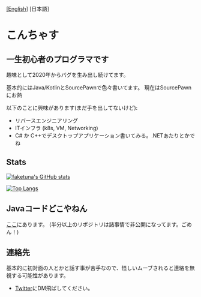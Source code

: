 [[English]](./README.md) [日本語]

# こんちゃす

## 一生初心者のプログラマです

趣味として2020年からバグを生み出し続けてます。

基本的にはJava/KotlinとSourcePawnで色々書いてます。 現在はSourcePawnにお熱

以下のことに興味があります(まだ手を出してないけど):
* リバースエンジニアリング
* ITインフラ (k8s, VM, Networking)
* C# か C++でデスクトップアプリケーション書いてみる。.NETあたりとかでね

## Stats

[![faketuna's GitHub stats](https://github-readme-stats-git-masterorgs-github-readme-stats-team.vercel.app/api?username=faketuna&include_orgs=true)](https://github.com/anuraghazra/github-readme-stats)

[![Top Langs](https://github-readme-stats-git-masterorgs-github-readme-stats-team.vercel.app/api/top-langs/?username=faketuna&include_orgs=true)](https://github.com/anuraghazra/github-readme-stats)

## Javaコードどこやねん

[ここ](https://github.com/faketunaPrivateCamp)にあります。 (半分以上のリポジトリは諸事情で非公開になってます。ごめん！)

## 連絡先

基本的に初対面の人とかと話す事が苦手なので、怪しいムーブされると連絡を無視する可能性があります。

* [Twitter](https://twitter.com/ft_vrc)にDM飛ばしてください。